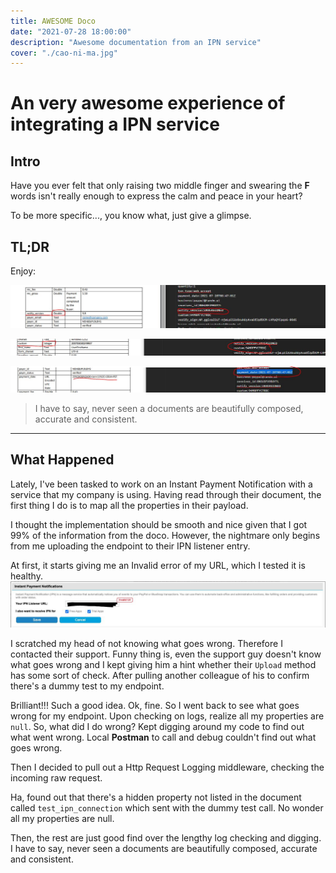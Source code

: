 ```yaml
---
title: AWESOME Doco
date: "2021-07-28 18:00:00"
description: "Awesome documentation from an IPN service"
cover: "./cao-ni-ma.jpg"
---
```


# An very awesome experience of integrating a IPN service

## Intro

Have you ever felt that only raising two middle finger and swearing the **F** words isn't really enough to express the calm and peace in your heart? 

To be more specific..., you know what, just give a glimpse.

## TL;DR


Enjoy:

![Not Version](./notversion.PNG)

![Doulbe Custom](./double-custom.PNG)

![Good Date](./good-date.PNG)


> I have to say, never seen a documents are beautifully composed, accurate and consistent. 


---

## What Happened

Lately, I've been tasked to work on an Instant Payment Notification with a service that my company is using. Having read through their document, the first thing I do is to map all the properties in their payload. 

I thought the implementation should be smooth and nice given that I got 99% of the information from the doco. However, the nightmare only begins from me uploading the endpoint to their IPN listener entry. 

At first, it starts giving me an Invalid error of my URL, which I tested it is healthy. ![Invalid url](./invalid.PNG)

I scratched my head of not knowing what goes wrong. Therefore I contacted their support. Funny thing is, even the support guy doesn't know what goes wrong and I kept giving him a hint whether their ```Upload``` method has some sort of check. After pulling another colleague of his to confirm there's a dummy test to my endpoint. 

Brilliant!!! Such a good idea. Ok, fine. So I went back to see what goes wrong for my endpoint. Upon checking on logs, realize all my properties are ```null```. So, what did I do wrong? Kept digging around my code to find out what went wrong. Local **Postman** to call and debug couldn't find out what goes wrong. 

Then I decided to pull out a Http Request Logging middleware, checking the incoming raw request. 

Ha, found out that there's a hidden property not listed in the document called ```test_ipn_connection``` which sent with the dummy test call. No wonder all my properties are null. 

Then, the rest are just good find over the lengthy log checking and digging. I have to say, never seen a documents are beautifully composed, accurate and consistent. 


